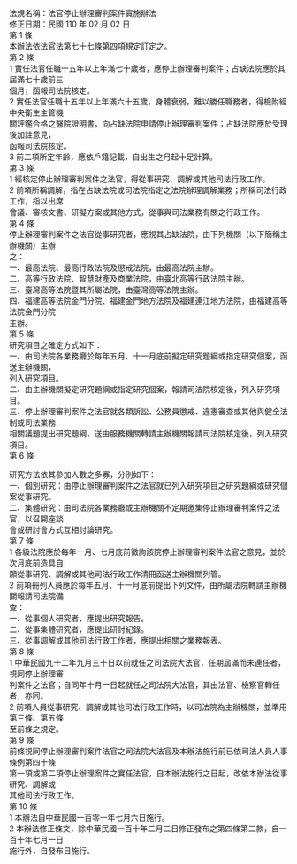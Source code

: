法規名稱：法官停止辦理審判案件實施辦法  
修正日期：民國 110 年 02 月 02 日  
第 1 條  
本辦法依法官法第七十七條第四項規定訂定之。  
第 2 條  
1 實任法官任職十五年以上年滿七十歲者，應停止辦理審判案件；占缺法院應於其屆滿七十歲前三  
個月，函報司法院核定。  
2 實任法官任職十五年以上年滿六十五歲，身體衰弱，難以勝任職務者，得檢附經中央衛生主管機  
關評鑑合格之醫院證明書，向占缺法院申請停止辦理審判案件；占缺法院應於受理後加註意見，  
函報司法院核定。  
3 前二項所定年齡，應依戶籍記載，自出生之月起十足計算。  
第 3 條  
1 經核定停止辦理審判案件之法官，得從事研究、調解或其他司法行政工作。  
2 前項所稱調解，指在占缺法院或司法院指定之法院辦理調解業務；所稱司法行政工作，指以出席  
會議、審核文書、研擬方案或其他方式，從事與司法業務有關之行政工作。  
第 4 條  
停止辦理審判案件之法官從事研究者，應視其占缺法院，由下列機關（以下簡稱主辦機關）主辦  
之：  
一、最高法院、最高行政法院及懲戒法院，由最高法院主辦。  
二、高等行政法院、智慧財產及商業法院，由臺北高等行政法院主辦。  
三、臺灣高等法院暨其所屬法院，由臺灣高等法院主辦。  
四、福建高等法院金門分院、福建金門地方法院及福建連江地方法院，由福建高等法院金門分院  
主辦。  
第 5 條  
研究項目之確定方式如下：  
一、由司法院各業務廳於每年五月、十一月底前擬定研究題綱或指定研究個案，函送主辦機關，  
列入研究項目。  
二、由主辦機關擬定研究題綱或指定研究個案，報請司法院核定後，列入研究項目。  
三、停止辦理審判案件之法官就各類訴訟、公務員懲戒、違憲審查或其他與健全法制或司法業務  
相關議題提出研究題綱，送由服務機關轉請主辦機關報請司法院核定後，列入研究項目。  
第 6 條  


研究方法依其參加人數之多寡，分別如下：  
一、個別研究：由停止辦理審判案件之法官就已列入研究項目之研究題綱或研究個案從事研究。  
二、集體研究：由司法院各業務廳或主辦機關不定期邀集停止辦理審判案件之法官，以召開座談  
會或研討會方式互相討論研究。  
第 7 條  
1 各級法院應於每年一月、七月底前徵詢該院停止辦理審判案件法官之意見，並於次月底前造具自  
願從事研究、調解或其他司法行政工作清冊函送主辦機關列管。  
2 前項冊列人員應於每年五月、十一月底前提出下列文件，由所屬法院轉請主辦機關報請司法院備  
查：  
一、從事個人研究者，應提出研究報告。  
二、從事集體研究者，應提出研討紀錄。  
三、從事調解或其他司法行政工作者，應提出相關之業務報表。  
第 8 條  
1 中華民國九十二年九月三十日以前就任之司法院大法官，任期屆滿而未連任者，視同停止辦理審  
判案件之法官；自同年十月一日起就任之司法院大法官，其由法官、檢察官轉任者，亦同。  
2 前項人員從事研究、調解或其他司法行政工作時，以司法院為主辦機關，並準用第三條、第五條  
至前條之規定。  
第 9 條  
前條視同停止辦理審判案件法官之司法院大法官及本辦法施行前已依司法人員人事條例第四十條  
第一項或第二項停止辦理案件之實任法官，自本辦法施行之日起，改依本辦法從事研究、調解或  
其他司法行政工作。  
第 10 條  
1 本辦法自中華民國一百零一年七月六日施行。  
2 本辦法修正條文，除中華民國一百十年二月二日修正發布之第四條第二款，自一百十年七月一日  
施行外，自發布日施行。  


